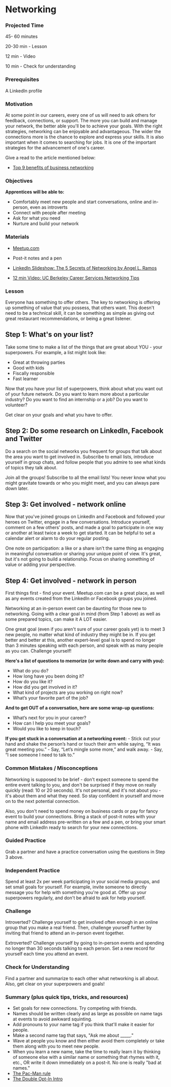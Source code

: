# Networking

### Projected Time
45- 60 minutes

20-30 min - Lesson

12 min - Video

10 min - Check for understanding


### Prerequisites
A LinkedIn profile


### Motivation
At some point in our careers, every one of us will need to ask others for feedback, connections, or support. The more you can build and manage your network, the better able you'll be to achieve your goals. With the right strategies, networking can be enjoyable and advantageous. The wider the connections more is the chance to explore and express your skills. It is also important when it comes to searching for jobs. It is one of the important strategies for the advancement of one's career.

Give a read to the article mentioned below:
- [Top 9 benefits of business networking](http://amazingbusiness.com/top-9-benefits-of-business-networking/)

### Objectives
**Apprentices will be able to:**
- Comfortably meet new people and start conversations, online and in-person, even as introverts
- Connect with people after meeting
- Ask for what you need
- Nurture and build your network



### Materials

- [Meetup.com](https://www.meetup.com/)

- Post-it notes and a pen

- [LinkedIn Slideshow: The 5 Secrets of Networking by Angel L. Ramos](https://www.slideshare.net/ucfaramos/the5-secretsofnetworking/57-Network_TrackingSystem_Start_a_Microsoft)

- [12 min Video: UC Berkeley Career Services Networking Tips](https://youtu.be/i-Hvz1uy-S8)


### Lesson

Everyone has something to offer others. The key to networking is offering up something of value that you possess, that others want. This doesn't need to be a technical skill, it can be something as simple as giving out great restaurant recommendations, or being a great listener.

## Step 1: What's on your list?

Take some time to make a list of the things that are great about YOU - your superpowers.  For example, a list might look like:
- Great at throwing parties
- Good with kids
- Fiscally responsible
- Fast learner

Now that you have your list of superpowers, think about what you want out of your future network. Do you want to learn more about a particular industry? Do you want to find an internship or a job? Do you want to volunteer? 

Get clear on your goals and what you have to offer. 

## Step 2: Do some research on LinkedIn, Facebook and Twitter

Do a search on the social networks you frequent for groups that talk about the area you want to get involved in. Subscribe to email lists, introduce yourself in group chats, and follow people that you admire to see what kinds of topics they talk about.

Join all the groups! Subscribe to all the email lists!  You never know what you might gravitate towards or who you might meet, and you can always pare down later.

## Step 3: Get involved - network online

Now that you've joined groups on LinkedIn and Facebook and followed your heroes on Twitter, engage in a few conversations.  Introduce yourself, comment on a few others' posts, and made a goal to participate in one way or another at least twice a week to get started.  It can be helpful to set a calendar alert or alarm to do your regular posting.

One note on participation: a like or a share isn't the same thing as engaging in meaningful conversation or sharing your unique point of view. It's great, but it's not going to build a relationship. Focus on sharing something of value or adding your perspective.


## Step 4: Get involved - network in person

First things first - find your event.  Meetup.com can be a great place, as well as any events created from the LinkedIn or Facebook groups you joined.

Networking at an in-person event can be daunting for those new to networking.  Going with a clear goal in mind (from Step 1 above) as well as some prepared topics, can make it A LOT easier.

One great goal (even if you aren't sure of your career goals yet) is to meet 3 new people, no matter what kind of industry they might be in. If you get better and better at this, another expert-level goal is to spend no longer than 3 minutes speaking with each person, and speak with as many people as you can. Challenge yourself!

**Here's a list of questions to memorize (or write down and carry with you):**

- What do you do?
- How long have you been doing it?
- How do you like it?
- How did you get involved in it?
- What kind of projects are you working on right now?
- What’s your favorite part of the job?

**And to get OUT of a conversation, here are some wrap-up questions:**

- What’s next for you in your career?
- How can I help you meet your goals?
- Would you like to keep in touch?

**If you get stuck in a conversation at a networking event:**
	- Stick out your hand and shake the person’s hand or touch their arm while saying, “It was great meeting you.” 
	- Say, “Let’s mingle some more,” and walk away. 
	- Say, “I see someone I need to talk to.” 

### Common Mistakes / Misconceptions

Networking is supposed to be brief - don't expect someone to spend the entire event talking to you, and don't be surprised if they move on really quickly (read: 10 or 20 seconds). It's not personal, and it's not about you - it's about them and what they need.  So stay confident in yourself and move on to the next potential connection.

Also, you don't need to spend money on business cards or pay for fancy event to build your connections.  Bring a stack of post-it notes with your name and email address pre-written on a few and a pen, or bring your smart phone with LinkedIn ready to search for your new connections.

### Guided Practice

Grab a partner and have a practice conversation using the questions in Step 3 above.


### Independent Practice

Spend at least 2x per week participating in your social media groups, and set small goals for yourself.  For example, invite someone to directly message you for help with something you're good at.  Offer up your superpowers regularly, and don't be afraid to ask for help yourself.


### Challenge

Introverted? Challenge yourself to get involved often enough in an online group that you make a real friend.  Then, challenge yourself further by inviting that friend to attend an in-person event together.

Extroverted? Challenge yourself by going to in-person events and spending no longer than 30 seconds talking to each person. Set a new record for yourself each time you attend an event.


### Check for Understanding
Find a partner and summarize to each other what networking is all about. Also, get clear on your superpowers and goals!


### Summary (plus quick tips, tricks, and resources)
- Set goals for new connections. Try competing with friends.
- Names should be written clearly and as large as possible on name tags at events to avoid awkward squinting.
- Add pronouns to your name tag if you think that'll make it easier for people.
- Make a second name tag that says, "Ask me about _____."
- Wave at people you know and then either avoid them completely or take them along with you to meet new people.
- When you learn a new name, take the time to really learn it by thinking of someone else with a similar name or something that rhymes with it, etc., OR write it down immediately on a post-it. No one is really "bad at names."
- [The Pac-Man rule](http://ericholscher.com/blog/2017/aug/2/pacman-rule-conferences/)
- [The Double Opt-In Intro](https://qz.com/457699/youre-probably-doing-email-introductions-wrong/)
